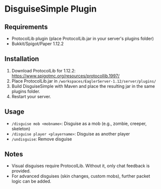 # DisguiseSimple Plugin

## Requirements
- ProtocolLib plugin (place ProtocolLib.jar in your server's plugins folder)
- Bukkit/Spigot/Paper 1.12.2

## Installation
1. Download ProtocolLib for 1.12.2: https://www.spigotmc.org/resources/protocollib.1997/
2. Place ProtocolLib.jar in `/workspaces/EaglerServer-1.12/server/plugins/`
3. Build DisguiseSimple with Maven and place the resulting jar in the same plugins folder.
4. Restart your server.

## Usage
- `/disguise mob <mobname>`: Disguise as a mob (e.g., zombie, creeper, skeleton)
- `/disguise player <playername>`: Disguise as another player
- `/undisguise`: Remove disguise

## Notes
- Visual disguises require ProtocolLib. Without it, only chat feedback is provided.
- For advanced disguises (skin changes, custom mobs), further packet logic can be added.
